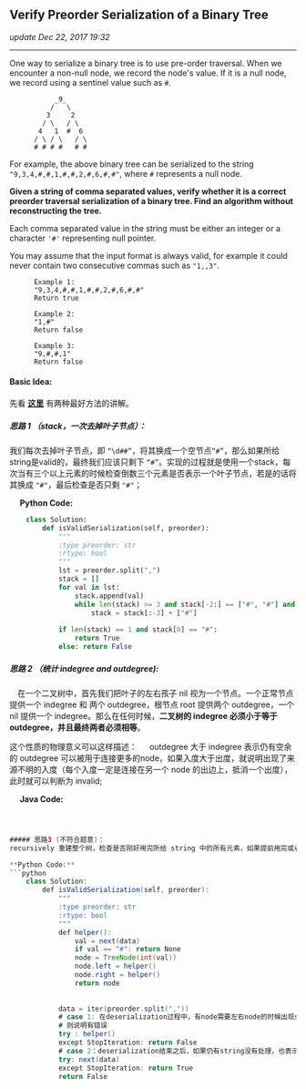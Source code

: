 ## Verify Preorder Serialization of a Binary Tree
_update Dec 22, 2017  19:32_

---
One way to serialize a binary tree is to use pre-order traversal. When we encounter a non-null node, we record the node's value. If it is a null node, we record using a sentinel value such as `#`.
          
               _9_
              /   \
             3     2
            / \   / \
           4   1  #  6
          / \ / \   / \
          # # # #   # #
For example, the above binary tree can be serialized to the string `"9,3,4,#,#,1,#,#,2,#,6,#,#"`, where `#` represents a null node.

**Given a string of comma separated values, verify whether it is a correct preorder traversal serialization of a binary tree. Find an algorithm without reconstructing the tree.**

Each comma separated value in the string must be either an integer or a character `'#'` representing null pointer.

You may assume that the input format is always valid, for example it could never contain two consecutive commas such as `"1,,3"`.

          Example 1:
          "9,3,4,#,#,1,#,#,2,#,6,#,#"
          Return true
          
          Example 2:
          "1,#"
          Return false
          
          Example 3:
          "9,#,#,1"
          Return false

#### Basic Idea:
先看 **[这里](https://www.hrwhisper.me/leetcode-verify-preorder-serialization-of-a-binary-tree/)** 有两种最好方法的讲解。

##### 思路 1 （stack，一次去掉叶子节点）：
我们每次去掉叶子节点，即 `“\d##”`，将其换成一个空节点`“#”`，那么如果所给string是valid的，最终我们应该只剩下 `“#”`。实现的过程就是使用一个stack，每次当有三个以上元素的时候检查倒数三个元素是否表示一个叶子节点，若是的话将其换成 `"#"`，最后检查是否只剩 `"#"`；

&emsp; **Python Code:**
```python
    class Solution:
        def isValidSerialization(self, preorder):
            """
            :type preorder: str
            :rtype: bool
            """
            lst = preorder.split(",")
            stack = []
            for val in lst:
                stack.append(val)
                while len(stack) >= 3 and stack[-2:] == ["#", "#"] and stack[-3] != "#":
                    stack = stack[:-3] + ["#"]
                
            if len(stack) == 1 and stack[0] == "#": 
                return True
            else: return False
```

##### 思路 2 （统计 indegree and outdegree):
&emsp;在一个二叉树中，首先我们把叶子的左右孩子 nil 视为一个节点。一个正常节点提供一个 indegree 和 两个 outdegree，根节点 root 提供两个 outdegree，一个 nil 提供一个 indegree。那么在任何时候，**二叉树的 indegree 必须小于等于 outdegree，并且最终两者必须相等**。

这个性质的物理意义可以这样描述：<sp>
&emsp; outdegree 大于 indegree 表示仍有空余的 outdegree 可以被用于连接更多的node，如果入度大于出度，就说明出现了来源不明的入度（每个入度一定是连接在另一个 node 的出边上，抵消一个出度），此时就可以判断为 invalid;

&emsp; **Java Code:**
```java



##### 思路3 (不符合题意)：
recursively 重建整个树，检查是否刚好用完所给 string 中的所有元素，如果提前用完或者建树之后仍有剩余，则说明所给string有问题。

**Python Code:**
```python
    class Solution:
        def isValidSerialization(self, preorder):
            """
            :type preorder: str
            :rtype: bool
            """
            def helper():
                val = next(data)
                if val == "#": return None
                node = TreeNode(int(val))
                node.left = helper()
                node.right = helper()
                return node
                
                
            data = iter(preorder.split(","))
            # case 1: 在deserialization过程中，有node需要左右node的时候出现stopiteration，
            # 则说明有错误
            try : helper()
            except StopIteration: return False
            # case 2：deserialization结束之后，如果仍有string没有处理，也表示有问题
            try: next(data)
            except StopIteration: return True
            return False
```















